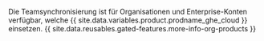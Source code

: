 Die Teamsynchronisierung ist für Organisationen und Enterprise-Konten verfügbar, welche {{ site.data.variables.product.prodname_ghe_cloud }} einsetzen. {{ site.data.reusables.gated-features.more-info-org-products }}
